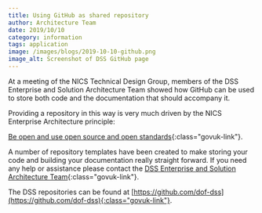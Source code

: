 ```yaml
---
title: Using GitHub as shared repository
author: Architecture Team
date: 2019/10/10
category: information
tags: application
image: /images/blogs/2019-10-10-github.png
image_alt: Screenshot of DSS GitHub page
---
```


At a meeting of the NICS Technical Design Group, members of the DSS Enterprise and Solution Architecture Team showed how GitHub can be used to store both code and the documentation that should accompany it.

Providing a repository in this way is very much driven by the NICS Enterprise Architecture principle:

[Be open and use open source and open standards](https://nics-ea-principles.london.cloudapps.digital/documentation/general/#1-7-be-open-and-use-open-source-and-open-standards){:class="govuk-link"}.

A number of repository templates have been created to make storing your code and building your documentation really straight forward. If you need any help or assistance please contact the [DSS Enterprise and Solution Architecture Team](mailto:ea-team@ea.finance-ni.gov.uk){:class="govuk-link"}.

The DSS repositories can be found at [https://github.com/dof-dss](https://github.com/dof-dss){:class="govuk-link"}.
